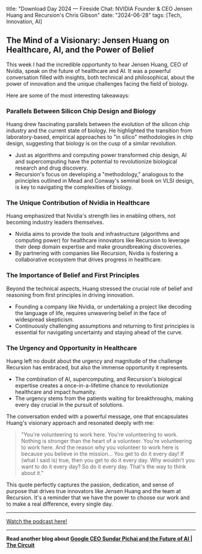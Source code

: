 

title: "Download Day 2024 — Fireside Chat: NVIDIA Founder & CEO Jensen Huang and Recursion's Chris Gibson"
date: "2024-06-28"
tags: [Tech, Innovation, AI]


## The Mind of a Visionary: Jensen Huang on Healthcare, AI, and the Power of Belief

This week I had the incredible opportunity to hear Jensen Huang, CEO of Nvidia, speak on the future of healthcare and AI. It was a powerful conversation filled with insights, both technical and philosophical, about the power of innovation and the unique challenges facing the field of biology. 

Here are some of the most interesting takeaways:

### Parallels Between Silicon Chip Design and Biology

Huang drew fascinating parallels between the evolution of the silicon chip industry and the current state of biology. He highlighted the transition from laboratory-based, empirical approaches to "in silico" methodologies in chip design, suggesting that biology is on the cusp of a similar revolution.

* Just as algorithms and computing power transformed chip design, AI and supercomputing have the potential to revolutionize biological research and drug discovery.
* Recursion's focus on developing a "methodology," analogous to the principles outlined in Mead and Conway's seminal book on VLSI design, is key to navigating the complexities of biology. 

### The Unique Contribution of Nvidia in Healthcare

Huang emphasized that Nvidia's strength lies in enabling others, not becoming industry leaders themselves. 

* Nvidia aims to provide the tools and infrastructure (algorithms and computing power) for healthcare innovators like Recursion to leverage their deep domain expertise and make groundbreaking discoveries.
* By partnering with companies like Recursion, Nvidia is fostering a collaborative ecosystem that drives progress in healthcare.

### The Importance of Belief and First Principles

Beyond the technical aspects, Huang stressed the crucial role of belief and reasoning from first principles in driving innovation.

* Founding a company like Nvidia, or undertaking a project like decoding the language of life, requires unwavering belief in the face of widespread skepticism.
* Continuously challenging assumptions and returning to first principles is essential for navigating uncertainty and staying ahead of the curve.

### The Urgency and Opportunity in Healthcare

Huang left no doubt about the urgency and magnitude of the challenge Recursion has embraced, but also the immense opportunity it represents.

* The combination of AI, supercomputing, and Recursion's biological expertise creates a once-in-a-lifetime chance to revolutionize healthcare and impact humanity.
* The urgency stems from the patients waiting for breakthroughs, making every day crucial in the pursuit of solutions.

The conversation ended with a powerful message, one that encapsulates Huang's visionary approach and resonated deeply with me: 

> "You're volunteering to work here. You're volunteering to work. Nothing is stronger than the heart of a volunteer. You're volunteering to work here. And the reason why you volunteer to work here is because you believe in the mission... You get to do it every day! If (what I said is) true, then you get to do it every day. Why wouldn't you want to do it every day? So do it every day. That's the way to think about it." 

This quote perfectly captures the passion, dedication, and sense of purpose that drives true innovators like Jensen Huang and the team at Recursion. It's a reminder that we have the power to choose our work and to make a real difference, every single day.

---

<a href="https://youtube.com/watch?v=Sr_n3gVeQs8" target="_blank">Watch the podcast here!</a>


---

**Read another blog about [Google CEO Sundar Pichai and the Future of AI | The Circuit](./20240508-sundarpichai-bloombergoriginals)**
